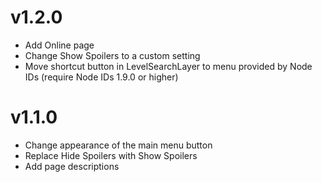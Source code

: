 # v1.2.0

- Add Online page
- Change <cy>Show Spoilers</c> to a custom setting
- Move shortcut button in LevelSearchLayer to menu provided by Node IDs (require Node IDs 1.9.0 or higher)

# v1.1.0

- Change appearance of the main menu button
- Replace <cy>Hide Spoilers</c> with <cy>Show Spoilers</c>
- Add page descriptions